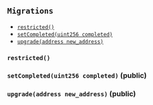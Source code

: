 [AssetActor]: Core/AssetActor.md#AssetActor
[AssetActor-onlyRegisteredIssuer--]: Core/AssetActor.md#AssetActor-onlyRegisteredIssuer--
[AssetActor-assetRegistry-contract-IAssetRegistry]: Core/AssetActor.md#AssetActor-assetRegistry-contract-IAssetRegistry
[AssetActor-productRegistry-contract-IProductRegistry]: Core/AssetActor.md#AssetActor-productRegistry-contract-IProductRegistry
[AssetActor-marketObjectRegistry-contract-IMarketObjectRegistry]: Core/AssetActor.md#AssetActor-marketObjectRegistry-contract-IMarketObjectRegistry
[AssetActor-issuers-mapping-address----bool-]: Core/AssetActor.md#AssetActor-issuers-mapping-address----bool-
[AssetActor-constructor-contract-IAssetRegistry-contract-IProductRegistry-contract-IMarketObjectRegistry-]: Core/AssetActor.md#AssetActor-constructor-contract-IAssetRegistry-contract-IProductRegistry-contract-IMarketObjectRegistry-
[AssetActor-registerIssuer-address-]: Core/AssetActor.md#AssetActor-registerIssuer-address-
[AssetActor-progress-bytes32-]: Core/AssetActor.md#AssetActor-progress-bytes32-
[AssetActor-initialize-bytes32-struct-SharedTypes-AssetOwnership-bytes32-struct-SharedTypes-CustomTerms-address-]: Core/AssetActor.md#AssetActor-initialize-bytes32-struct-SharedTypes-AssetOwnership-bytes32-struct-SharedTypes-CustomTerms-address-
[AssetActor-settlePayoffForEvent-bytes32-bytes32-int256-struct-ACTUSTypes-LifecycleTerms-]: Core/AssetActor.md#AssetActor-settlePayoffForEvent-bytes32-bytes32-int256-struct-ACTUSTypes-LifecycleTerms-
[AssetActor-updateScheduleIndex-bytes32-enum-ACTUSTypes-EventType-]: Core/AssetActor.md#AssetActor-updateScheduleIndex-bytes32-enum-ACTUSTypes-EventType-
[AssetActor-getExternalDataForSTF-bytes32-struct-ACTUSTypes-LifecycleTerms-]: Core/AssetActor.md#AssetActor-getExternalDataForSTF-bytes32-struct-ACTUSTypes-LifecycleTerms-
[AssetActor-getExternalDataForPOF-bytes32-struct-ACTUSTypes-LifecycleTerms-]: Core/AssetActor.md#AssetActor-getExternalDataForPOF-bytes32-struct-ACTUSTypes-LifecycleTerms-
[AssetActor-ProgressedAsset-bytes32-enum-ACTUSTypes-EventType-uint256-]: Core/AssetActor.md#AssetActor-ProgressedAsset-bytes32-enum-ACTUSTypes-EventType-uint256-
[AssetActor-Status-bytes32-bytes32-]: Core/AssetActor.md#AssetActor-Status-bytes32-bytes32-
[AssetRegistry]: Core/AssetRegistry/AssetRegistry.md#AssetRegistry
[AssetRegistry-constructor-contract-IProductRegistry-]: Core/AssetRegistry/AssetRegistry.md#AssetRegistry-constructor-contract-IProductRegistry-
[AssetRegistry-registerAsset-bytes32-struct-SharedTypes-AssetOwnership-bytes32-struct-SharedTypes-CustomTerms-struct-ACTUSTypes-State-address-address-]: Core/AssetRegistry/AssetRegistry.md#AssetRegistry-registerAsset-bytes32-struct-SharedTypes-AssetOwnership-bytes32-struct-SharedTypes-CustomTerms-struct-ACTUSTypes-State-address-address-
[AssetRegistry-RegisteredAsset-bytes32-]: Core/AssetRegistry/AssetRegistry.md#AssetRegistry-RegisteredAsset-bytes32-
[AssetRegistryStorage]: Core/AssetRegistry/AssetRegistryStorage.md#AssetRegistryStorage
[AssetRegistryStorage-assets-mapping-bytes32----struct-AssetRegistryStorage-Asset-]: Core/AssetRegistry/AssetRegistryStorage.md#AssetRegistryStorage-assets-mapping-bytes32----struct-AssetRegistryStorage-Asset-
[AssetRegistryStorage-productRegistry-contract-IProductRegistry]: Core/AssetRegistry/AssetRegistryStorage.md#AssetRegistryStorage-productRegistry-contract-IProductRegistry
[AssetRegistryStorage-constructor-contract-IProductRegistry-]: Core/AssetRegistry/AssetRegistryStorage.md#AssetRegistryStorage-constructor-contract-IProductRegistry-
[AssetRegistryStorage-setAsset-bytes32-struct-SharedTypes-AssetOwnership-bytes32-struct-SharedTypes-CustomTerms-struct-ACTUSTypes-State-address-address-]: Core/AssetRegistry/AssetRegistryStorage.md#AssetRegistryStorage-setAsset-bytes32-struct-SharedTypes-AssetOwnership-bytes32-struct-SharedTypes-CustomTerms-struct-ACTUSTypes-State-address-address-
[AssetRegistryStorage-encodeAndSetTerms-bytes32-struct-SharedTypes-CustomTerms-]: Core/AssetRegistry/AssetRegistryStorage.md#AssetRegistryStorage-encodeAndSetTerms-bytes32-struct-SharedTypes-CustomTerms-
[AssetRegistryStorage-encodeAndSetState-bytes32-struct-ACTUSTypes-State-]: Core/AssetRegistry/AssetRegistryStorage.md#AssetRegistryStorage-encodeAndSetState-bytes32-struct-ACTUSTypes-State-
[AssetRegistryStorage-encodeAndSetFinalizedState-bytes32-struct-ACTUSTypes-State-]: Core/AssetRegistry/AssetRegistryStorage.md#AssetRegistryStorage-encodeAndSetFinalizedState-bytes32-struct-ACTUSTypes-State-
[AssetRegistryStorage-decodeAndGetTerms-bytes32-]: Core/AssetRegistry/AssetRegistryStorage.md#AssetRegistryStorage-decodeAndGetTerms-bytes32-
[AssetRegistryStorage-decodeAndGetAnchorDate-bytes32-]: Core/AssetRegistry/AssetRegistryStorage.md#AssetRegistryStorage-decodeAndGetAnchorDate-bytes32-
[AssetRegistryStorage-decodeAndGetState-bytes32-]: Core/AssetRegistry/AssetRegistryStorage.md#AssetRegistryStorage-decodeAndGetState-bytes32-
[AssetRegistryStorage-decodeAndGetFinalizedState-bytes32-]: Core/AssetRegistry/AssetRegistryStorage.md#AssetRegistryStorage-decodeAndGetFinalizedState-bytes32-
[Economics]: Core/AssetRegistry/Economics.md#Economics
[Economics-onlyDesignatedActor-bytes32-]: Core/AssetRegistry/Economics.md#Economics-onlyDesignatedActor-bytes32-
[Economics-getTerms-bytes32-]: Core/AssetRegistry/Economics.md#Economics-getTerms-bytes32-
[Economics-getState-bytes32-]: Core/AssetRegistry/Economics.md#Economics-getState-bytes32-
[Economics-getFinalizedState-bytes32-]: Core/AssetRegistry/Economics.md#Economics-getFinalizedState-bytes32-
[Economics-getAnchorDate-bytes32-]: Core/AssetRegistry/Economics.md#Economics-getAnchorDate-bytes32-
[Economics-getEngineAddress-bytes32-]: Core/AssetRegistry/Economics.md#Economics-getEngineAddress-bytes32-
[Economics-getActorAddress-bytes32-]: Core/AssetRegistry/Economics.md#Economics-getActorAddress-bytes32-
[Economics-getProductId-bytes32-]: Core/AssetRegistry/Economics.md#Economics-getProductId-bytes32-
[Economics-getNextEvent-bytes32-]: Core/AssetRegistry/Economics.md#Economics-getNextEvent-bytes32-
[Economics-getScheduleIndex-bytes32-uint8-]: Core/AssetRegistry/Economics.md#Economics-getScheduleIndex-bytes32-uint8-
[Economics-incrementScheduleIndex-bytes32-uint8-]: Core/AssetRegistry/Economics.md#Economics-incrementScheduleIndex-bytes32-uint8-
[Economics-setState-bytes32-struct-ACTUSTypes-State-]: Core/AssetRegistry/Economics.md#Economics-setState-bytes32-struct-ACTUSTypes-State-
[Economics-setFinalizedState-bytes32-struct-ACTUSTypes-State-]: Core/AssetRegistry/Economics.md#Economics-setFinalizedState-bytes32-struct-ACTUSTypes-State-
[Economics-IncrementedScheduleIndex-bytes32-uint8-uint256-]: Core/AssetRegistry/Economics.md#Economics-IncrementedScheduleIndex-bytes32-uint8-uint256-
[Economics-UpdatedState-bytes32-uint256-]: Core/AssetRegistry/Economics.md#Economics-UpdatedState-bytes32-uint256-
[Economics-UpdatedFinalizedState-bytes32-uint256-]: Core/AssetRegistry/Economics.md#Economics-UpdatedFinalizedState-bytes32-uint256-
[IAssetRegistry]: Core/AssetRegistry/IAssetRegistry.md#IAssetRegistry
[IAssetRegistry-setCreatorBeneficiary-bytes32-address-]: Core/AssetRegistry/IAssetRegistry.md#IAssetRegistry-setCreatorBeneficiary-bytes32-address-
[IAssetRegistry-setCounterpartyBeneficiary-bytes32-address-]: Core/AssetRegistry/IAssetRegistry.md#IAssetRegistry-setCounterpartyBeneficiary-bytes32-address-
[IAssetRegistry-setBeneficiaryForCashflowId-bytes32-int8-address-]: Core/AssetRegistry/IAssetRegistry.md#IAssetRegistry-setBeneficiaryForCashflowId-bytes32-int8-address-
[IAssetRegistry-getOwnership-bytes32-]: Core/AssetRegistry/IAssetRegistry.md#IAssetRegistry-getOwnership-bytes32-
[IAssetRegistry-getCashflowBeneficiary-bytes32-int8-]: Core/AssetRegistry/IAssetRegistry.md#IAssetRegistry-getCashflowBeneficiary-bytes32-int8-
[IAssetRegistry-getTerms-bytes32-]: Core/AssetRegistry/IAssetRegistry.md#IAssetRegistry-getTerms-bytes32-
[IAssetRegistry-getState-bytes32-]: Core/AssetRegistry/IAssetRegistry.md#IAssetRegistry-getState-bytes32-
[IAssetRegistry-getFinalizedState-bytes32-]: Core/AssetRegistry/IAssetRegistry.md#IAssetRegistry-getFinalizedState-bytes32-
[IAssetRegistry-getAnchorDate-bytes32-]: Core/AssetRegistry/IAssetRegistry.md#IAssetRegistry-getAnchorDate-bytes32-
[IAssetRegistry-getEngineAddress-bytes32-]: Core/AssetRegistry/IAssetRegistry.md#IAssetRegistry-getEngineAddress-bytes32-
[IAssetRegistry-getActorAddress-bytes32-]: Core/AssetRegistry/IAssetRegistry.md#IAssetRegistry-getActorAddress-bytes32-
[IAssetRegistry-getProductId-bytes32-]: Core/AssetRegistry/IAssetRegistry.md#IAssetRegistry-getProductId-bytes32-
[IAssetRegistry-getNextEvent-bytes32-]: Core/AssetRegistry/IAssetRegistry.md#IAssetRegistry-getNextEvent-bytes32-
[IAssetRegistry-getScheduleIndex-bytes32-uint8-]: Core/AssetRegistry/IAssetRegistry.md#IAssetRegistry-getScheduleIndex-bytes32-uint8-
[IAssetRegistry-incrementScheduleIndex-bytes32-uint8-]: Core/AssetRegistry/IAssetRegistry.md#IAssetRegistry-incrementScheduleIndex-bytes32-uint8-
[IAssetRegistry-setState-bytes32-struct-ACTUSTypes-State-]: Core/AssetRegistry/IAssetRegistry.md#IAssetRegistry-setState-bytes32-struct-ACTUSTypes-State-
[IAssetRegistry-setFinalizedState-bytes32-struct-ACTUSTypes-State-]: Core/AssetRegistry/IAssetRegistry.md#IAssetRegistry-setFinalizedState-bytes32-struct-ACTUSTypes-State-
[IAssetRegistry-registerAsset-bytes32-struct-SharedTypes-AssetOwnership-bytes32-struct-SharedTypes-CustomTerms-struct-ACTUSTypes-State-address-address-]: Core/AssetRegistry/IAssetRegistry.md#IAssetRegistry-registerAsset-bytes32-struct-SharedTypes-AssetOwnership-bytes32-struct-SharedTypes-CustomTerms-struct-ACTUSTypes-State-address-address-
[Ownership]: Core/AssetRegistry/Ownership.md#Ownership
[Ownership-setCreatorBeneficiary-bytes32-address-]: Core/AssetRegistry/Ownership.md#Ownership-setCreatorBeneficiary-bytes32-address-
[Ownership-setCounterpartyBeneficiary-bytes32-address-]: Core/AssetRegistry/Ownership.md#Ownership-setCounterpartyBeneficiary-bytes32-address-
[Ownership-setBeneficiaryForCashflowId-bytes32-int8-address-]: Core/AssetRegistry/Ownership.md#Ownership-setBeneficiaryForCashflowId-bytes32-int8-address-
[Ownership-getOwnership-bytes32-]: Core/AssetRegistry/Ownership.md#Ownership-getOwnership-bytes32-
[Ownership-getCashflowBeneficiary-bytes32-int8-]: Core/AssetRegistry/Ownership.md#Ownership-getCashflowBeneficiary-bytes32-int8-
[Ownership-UpdatedBeneficiary-bytes32-address-address-]: Core/AssetRegistry/Ownership.md#Ownership-UpdatedBeneficiary-bytes32-address-address-
[Ownership-UpdatedCashflowBeneficiary-bytes32-int8-address-address-]: Core/AssetRegistry/Ownership.md#Ownership-UpdatedCashflowBeneficiary-bytes32-int8-address-address-
[IAssetActor]: Core/IAssetActor.md#IAssetActor
[IAssetActor-progress-bytes32-]: Core/IAssetActor.md#IAssetActor-progress-bytes32-
[IAssetActor-initialize-bytes32-struct-SharedTypes-AssetOwnership-bytes32-struct-SharedTypes-CustomTerms-address-]: Core/IAssetActor.md#IAssetActor-initialize-bytes32-struct-SharedTypes-AssetOwnership-bytes32-struct-SharedTypes-CustomTerms-address-
[IMarketObjectRegistry]: Core/MarketObjectRegistry/IMarketObjectRegistry.md#IMarketObjectRegistry
[IMarketObjectRegistry-setMarketObjectProvider-bytes32-address-]: Core/MarketObjectRegistry/IMarketObjectRegistry.md#IMarketObjectRegistry-setMarketObjectProvider-bytes32-address-
[IMarketObjectRegistry-publishDataPointOfMarketObject-bytes32-uint256-int256-]: Core/MarketObjectRegistry/IMarketObjectRegistry.md#IMarketObjectRegistry-publishDataPointOfMarketObject-bytes32-uint256-int256-
[IMarketObjectRegistry-getDataPointOfMarketObject-bytes32-uint256-]: Core/MarketObjectRegistry/IMarketObjectRegistry.md#IMarketObjectRegistry-getDataPointOfMarketObject-bytes32-uint256-
[IMarketObjectRegistry-getMarketObjectLastUpdatedTimestamp-bytes32-]: Core/MarketObjectRegistry/IMarketObjectRegistry.md#IMarketObjectRegistry-getMarketObjectLastUpdatedTimestamp-bytes32-
[MarketObjectRegistry]: Core/MarketObjectRegistry/MarketObjectRegistry.md#MarketObjectRegistry
[MarketObjectRegistry-setMarketObjectProvider-bytes32-address-]: Core/MarketObjectRegistry/MarketObjectRegistry.md#MarketObjectRegistry-setMarketObjectProvider-bytes32-address-
[MarketObjectRegistry-publishDataPointOfMarketObject-bytes32-uint256-int256-]: Core/MarketObjectRegistry/MarketObjectRegistry.md#MarketObjectRegistry-publishDataPointOfMarketObject-bytes32-uint256-int256-
[MarketObjectRegistry-getDataPointOfMarketObject-bytes32-uint256-]: Core/MarketObjectRegistry/MarketObjectRegistry.md#MarketObjectRegistry-getDataPointOfMarketObject-bytes32-uint256-
[MarketObjectRegistry-getMarketObjectLastUpdatedTimestamp-bytes32-]: Core/MarketObjectRegistry/MarketObjectRegistry.md#MarketObjectRegistry-getMarketObjectLastUpdatedTimestamp-bytes32-
[MarketObjectRegistry-UpdatedMarketObjectProvider-bytes32-address-]: Core/MarketObjectRegistry/MarketObjectRegistry.md#MarketObjectRegistry-UpdatedMarketObjectProvider-bytes32-address-
[MarketObjectRegistry-PublishedDataPoint-bytes32-int256-]: Core/MarketObjectRegistry/MarketObjectRegistry.md#MarketObjectRegistry-PublishedDataPoint-bytes32-int256-
[MarketObjectRegistryStorage]: Core/MarketObjectRegistry/MarketObjectRegistryStorage.md#MarketObjectRegistryStorage
[MarketObjectRegistryStorage-dataPoints-mapping-bytes32----mapping-uint256----struct-MarketObjectRegistryStorage-DataPoint--]: Core/MarketObjectRegistry/MarketObjectRegistryStorage.md#MarketObjectRegistryStorage-dataPoints-mapping-bytes32----mapping-uint256----struct-MarketObjectRegistryStorage-DataPoint--
[MarketObjectRegistryStorage-marketObjectLastUpdatedAt-mapping-bytes32----uint256-]: Core/MarketObjectRegistry/MarketObjectRegistryStorage.md#MarketObjectRegistryStorage-marketObjectLastUpdatedAt-mapping-bytes32----uint256-
[MarketObjectRegistryStorage-marketObjectProviders-mapping-bytes32----address-]: Core/MarketObjectRegistry/MarketObjectRegistryStorage.md#MarketObjectRegistryStorage-marketObjectProviders-mapping-bytes32----address-
[IProductRegistry]: Core/ProductRegistry/IProductRegistry.md#IProductRegistry
[IProductRegistry-getProductTerms-bytes32-]: Core/ProductRegistry/IProductRegistry.md#IProductRegistry-getProductTerms-bytes32-
[IProductRegistry-getEventAtIndex-bytes32-uint8-uint256-]: Core/ProductRegistry/IProductRegistry.md#IProductRegistry-getEventAtIndex-bytes32-uint8-uint256-
[IProductRegistry-getScheduleLength-bytes32-uint8-]: Core/ProductRegistry/IProductRegistry.md#IProductRegistry-getScheduleLength-bytes32-uint8-
[IProductRegistry-registerProduct-struct-SharedTypes-ProductTerms-struct-SharedTypes-ProductSchedules-]: Core/ProductRegistry/IProductRegistry.md#IProductRegistry-registerProduct-struct-SharedTypes-ProductTerms-struct-SharedTypes-ProductSchedules-
[ProductRegistry]: Core/ProductRegistry/ProductRegistry.md#ProductRegistry
[ProductRegistry-getProductTerms-bytes32-]: Core/ProductRegistry/ProductRegistry.md#ProductRegistry-getProductTerms-bytes32-
[ProductRegistry-getEventAtIndex-bytes32-uint8-uint256-]: Core/ProductRegistry/ProductRegistry.md#ProductRegistry-getEventAtIndex-bytes32-uint8-uint256-
[ProductRegistry-getScheduleLength-bytes32-uint8-]: Core/ProductRegistry/ProductRegistry.md#ProductRegistry-getScheduleLength-bytes32-uint8-
[ProductRegistry-getSchedule-bytes32-uint8-]: Core/ProductRegistry/ProductRegistry.md#ProductRegistry-getSchedule-bytes32-uint8-
[ProductRegistry-registerProduct-struct-SharedTypes-ProductTerms-struct-SharedTypes-ProductSchedules-]: Core/ProductRegistry/ProductRegistry.md#ProductRegistry-registerProduct-struct-SharedTypes-ProductTerms-struct-SharedTypes-ProductSchedules-
[ProductRegistry-RegisteredProduct-bytes32-]: Core/ProductRegistry/ProductRegistry.md#ProductRegistry-RegisteredProduct-bytes32-
[ProductRegistryStorage]: Core/ProductRegistry/ProductRegistryStorage.md#ProductRegistryStorage
[ProductRegistryStorage-products-mapping-bytes32----struct-ProductRegistryStorage-Product-]: Core/ProductRegistry/ProductRegistryStorage.md#ProductRegistryStorage-products-mapping-bytes32----struct-ProductRegistryStorage-Product-
[ProductRegistryStorage-setProduct-bytes32-struct-SharedTypes-ProductTerms-struct-SharedTypes-ProductSchedules-]: Core/ProductRegistry/ProductRegistryStorage.md#ProductRegistryStorage-setProduct-bytes32-struct-SharedTypes-ProductTerms-struct-SharedTypes-ProductSchedules-
[ProductRegistryStorage-encodeAndSetTerms-bytes32-struct-SharedTypes-ProductTerms-]: Core/ProductRegistry/ProductRegistryStorage.md#ProductRegistryStorage-encodeAndSetTerms-bytes32-struct-SharedTypes-ProductTerms-
[ProductRegistryStorage-encodeAndSetSchedules-bytes32-struct-SharedTypes-ProductSchedules-]: Core/ProductRegistry/ProductRegistryStorage.md#ProductRegistryStorage-encodeAndSetSchedules-bytes32-struct-SharedTypes-ProductSchedules-
[ProductRegistryStorage-decodeAndGetTerms-bytes32-]: Core/ProductRegistry/ProductRegistryStorage.md#ProductRegistryStorage-decodeAndGetTerms-bytes32-
[SharedTypes]: Core/SharedTypes.md#SharedTypes
[SharedTypes-NON_CYCLIC_INDEX-uint8]: Core/SharedTypes.md#SharedTypes-NON_CYCLIC_INDEX-uint8
[SharedTypes-encodeCollateralAsObject-address-uint256-]: Core/SharedTypes.md#SharedTypes-encodeCollateralAsObject-address-uint256-
[SharedTypes-decodeCollateralObject-bytes32-]: Core/SharedTypes.md#SharedTypes-decodeCollateralObject-bytes32-
[SharedTypes-deriveLifecycleTerms-struct-SharedTypes-ProductTerms-struct-SharedTypes-CustomTerms-]: Core/SharedTypes.md#SharedTypes-deriveLifecycleTerms-struct-SharedTypes-ProductTerms-struct-SharedTypes-CustomTerms-
[SharedTypes-isUnscheduledEventType-enum-ACTUSTypes-EventType-]: Core/SharedTypes.md#SharedTypes-isUnscheduledEventType-enum-ACTUSTypes-EventType-
[SharedTypes-isCyclicEventType-enum-ACTUSTypes-EventType-]: Core/SharedTypes.md#SharedTypes-isCyclicEventType-enum-ACTUSTypes-EventType-
[SharedTypes-deriveScheduleIndexFromEventType-enum-ACTUSTypes-EventType-]: Core/SharedTypes.md#SharedTypes-deriveScheduleIndexFromEventType-enum-ACTUSTypes-EventType-
[AssetIssuer]: Issuance/AssetIssuer.md#AssetIssuer
[AssetIssuer-custodian-contract-ICustodian]: Issuance/AssetIssuer.md#AssetIssuer-custodian-contract-ICustodian
[AssetIssuer-productRegistry-contract-IProductRegistry]: Issuance/AssetIssuer.md#AssetIssuer-productRegistry-contract-IProductRegistry
[AssetIssuer-assetRegistry-contract-IAssetRegistry]: Issuance/AssetIssuer.md#AssetIssuer-assetRegistry-contract-IAssetRegistry
[AssetIssuer-constructor-contract-ICustodian-contract-IProductRegistry-contract-IAssetRegistry-]: Issuance/AssetIssuer.md#AssetIssuer-constructor-contract-ICustodian-contract-IProductRegistry-contract-IAssetRegistry-
[AssetIssuer-issueFromOrder-struct-VerifyOrder-Order-]: Issuance/AssetIssuer.md#AssetIssuer-issueFromOrder-struct-VerifyOrder-Order-
[AssetIssuer-finalizeOrder-struct-VerifyOrder-Order-]: Issuance/AssetIssuer.md#AssetIssuer-finalizeOrder-struct-VerifyOrder-Order-
[AssetIssuer-finalizeEnhancementOrder-struct-VerifyOrder-EnhancementOrder-struct-VerifyOrder-Order-]: Issuance/AssetIssuer.md#AssetIssuer-finalizeEnhancementOrder-struct-VerifyOrder-EnhancementOrder-struct-VerifyOrder-Order-
[AssetIssuer-issueAsset-bytes32-struct-SharedTypes-AssetOwnership-bytes32-struct-SharedTypes-CustomTerms-address-address-]: Issuance/AssetIssuer.md#AssetIssuer-issueAsset-bytes32-struct-SharedTypes-AssetOwnership-bytes32-struct-SharedTypes-CustomTerms-address-address-
[AssetIssuer-ExecutedOrder-bytes32-bytes32-]: Issuance/AssetIssuer.md#AssetIssuer-ExecutedOrder-bytes32-bytes32-
[AssetIssuer-IssuedAsset-bytes32-address-address-]: Issuance/AssetIssuer.md#AssetIssuer-IssuedAsset-bytes32-address-address-
[Custodian]: Issuance/Custodian.md#Custodian
[Custodian-assetActor-address]: Issuance/Custodian.md#Custodian-assetActor-address
[Custodian-assetRegistry-contract-IAssetRegistry]: Issuance/Custodian.md#Custodian-assetRegistry-contract-IAssetRegistry
[Custodian-collateral-mapping-bytes32----bool-]: Issuance/Custodian.md#Custodian-collateral-mapping-bytes32----bool-
[Custodian-constructor-address-contract-IAssetRegistry-]: Issuance/Custodian.md#Custodian-constructor-address-contract-IAssetRegistry-
[Custodian-lockCollateral-bytes32-struct-ACTUSTypes-LifecycleTerms-struct-SharedTypes-AssetOwnership-]: Issuance/Custodian.md#Custodian-lockCollateral-bytes32-struct-ACTUSTypes-LifecycleTerms-struct-SharedTypes-AssetOwnership-
[Custodian-returnCollateral-bytes32-]: Issuance/Custodian.md#Custodian-returnCollateral-bytes32-
[Custodian-LockedCollateral-bytes32-address-uint256-]: Issuance/Custodian.md#Custodian-LockedCollateral-bytes32-address-uint256-
[Custodian-ReturnedCollateral-bytes32-address-uint256-]: Issuance/Custodian.md#Custodian-ReturnedCollateral-bytes32-address-uint256-
[IAssetIssuer]: Issuance/IAssetIssuer.md#IAssetIssuer
[IAssetIssuer-issueFromOrder-struct-VerifyOrder-Order-]: Issuance/IAssetIssuer.md#IAssetIssuer-issueFromOrder-struct-VerifyOrder-Order-
[ICustodian]: Issuance/ICustodian.md#ICustodian
[ICustodian-lockCollateral-bytes32-struct-ACTUSTypes-LifecycleTerms-struct-SharedTypes-AssetOwnership-]: Issuance/ICustodian.md#ICustodian-lockCollateral-bytes32-struct-ACTUSTypes-LifecycleTerms-struct-SharedTypes-AssetOwnership-
[ICustodian-returnCollateral-bytes32-]: Issuance/ICustodian.md#ICustodian-returnCollateral-bytes32-
[VerifyOrder]: Issuance/VerifyOrder.md#VerifyOrder
[VerifyOrder-EIP712DOMAIN_TYPEHASH-bytes32]: Issuance/VerifyOrder.md#VerifyOrder-EIP712DOMAIN_TYPEHASH-bytes32
[VerifyOrder-DRAFT_ENHANCEMENT_ORDER_TYPEHASH-bytes32]: Issuance/VerifyOrder.md#VerifyOrder-DRAFT_ENHANCEMENT_ORDER_TYPEHASH-bytes32
[VerifyOrder-ENHANCEMENT_ORDER_TYPEHASH-bytes32]: Issuance/VerifyOrder.md#VerifyOrder-ENHANCEMENT_ORDER_TYPEHASH-bytes32
[VerifyOrder-ORDER_TYPEHASH-bytes32]: Issuance/VerifyOrder.md#VerifyOrder-ORDER_TYPEHASH-bytes32
[VerifyOrder-DOMAIN_SEPARATOR-bytes32]: Issuance/VerifyOrder.md#VerifyOrder-DOMAIN_SEPARATOR-bytes32
[VerifyOrder-hashEIP712Domain-struct-VerifyOrder-EIP712Domain-]: Issuance/VerifyOrder.md#VerifyOrder-hashEIP712Domain-struct-VerifyOrder-EIP712Domain-
[VerifyOrder-hashCustomTerms-struct-SharedTypes-CustomTerms-]: Issuance/VerifyOrder.md#VerifyOrder-hashCustomTerms-struct-SharedTypes-CustomTerms-
[VerifyOrder-hashSchedules-struct-SharedTypes-ProductSchedules-]: Issuance/VerifyOrder.md#VerifyOrder-hashSchedules-struct-SharedTypes-ProductSchedules-
[VerifyOrder-hashOwnership-struct-SharedTypes-AssetOwnership-]: Issuance/VerifyOrder.md#VerifyOrder-hashOwnership-struct-SharedTypes-AssetOwnership-
[VerifyOrder-hashDraftEnhancementOrder-struct-VerifyOrder-EnhancementOrder-]: Issuance/VerifyOrder.md#VerifyOrder-hashDraftEnhancementOrder-struct-VerifyOrder-EnhancementOrder-
[VerifyOrder-hashUnfilledEnhancementOrder-struct-VerifyOrder-EnhancementOrder-]: Issuance/VerifyOrder.md#VerifyOrder-hashUnfilledEnhancementOrder-struct-VerifyOrder-EnhancementOrder-
[VerifyOrder-hashFilledEnhancementOrder-struct-VerifyOrder-EnhancementOrder-]: Issuance/VerifyOrder.md#VerifyOrder-hashFilledEnhancementOrder-struct-VerifyOrder-EnhancementOrder-
[VerifyOrder-hashUnfilledOrder-struct-VerifyOrder-Order-]: Issuance/VerifyOrder.md#VerifyOrder-hashUnfilledOrder-struct-VerifyOrder-Order-
[VerifyOrder-hashFilledOrder-struct-VerifyOrder-Order-]: Issuance/VerifyOrder.md#VerifyOrder-hashFilledOrder-struct-VerifyOrder-Order-
[VerifyOrder-assertOrderSignatures-struct-VerifyOrder-Order-]: Issuance/VerifyOrder.md#VerifyOrder-assertOrderSignatures-struct-VerifyOrder-Order-
[Migrations]: #Migrations
[Migrations-restricted--]: #Migrations-restricted--
[Migrations-owner-address]: #Migrations-owner-address
[Migrations-last_completed_migration-uint256]: #Migrations-last_completed_migration-uint256
[Migrations-setCompleted-uint256-]: #Migrations-setCompleted-uint256-
[Migrations-upgrade-address-]: #Migrations-upgrade-address-
[TokenizationFactory]: Tokenization/TokenizationFactory.md#TokenizationFactory
[TokenizationFactory-assetRegistry-contract-IAssetRegistry]: Tokenization/TokenizationFactory.md#TokenizationFactory-assetRegistry-contract-IAssetRegistry
[TokenizationFactory-constructor-contract-IAssetRegistry-]: Tokenization/TokenizationFactory.md#TokenizationFactory-constructor-contract-IAssetRegistry-
[TokenizationFactory-createERC20Distributor-string-string-uint256-contract-IERC20-]: Tokenization/TokenizationFactory.md#TokenizationFactory-createERC20Distributor-string-string-uint256-contract-IERC20-
[TokenizationFactory-DeployedDistributor-address-address-]: Tokenization/TokenizationFactory.md#TokenizationFactory-DeployedDistributor-address-address-
[Dependencies]: external/Dependencies.md#Dependencies
## <span id="Migrations"></span> `Migrations`





- [`restricted()`][Migrations-restricted--]
- [`setCompleted(uint256 completed)`][Migrations-setCompleted-uint256-]
- [`upgrade(address new_address)`][Migrations-upgrade-address-]

### <span id="Migrations-restricted--"></span> `restricted()`





### <span id="Migrations-setCompleted-uint256-"></span> `setCompleted(uint256 completed)` (public)





### <span id="Migrations-upgrade-address-"></span> `upgrade(address new_address)` (public)





